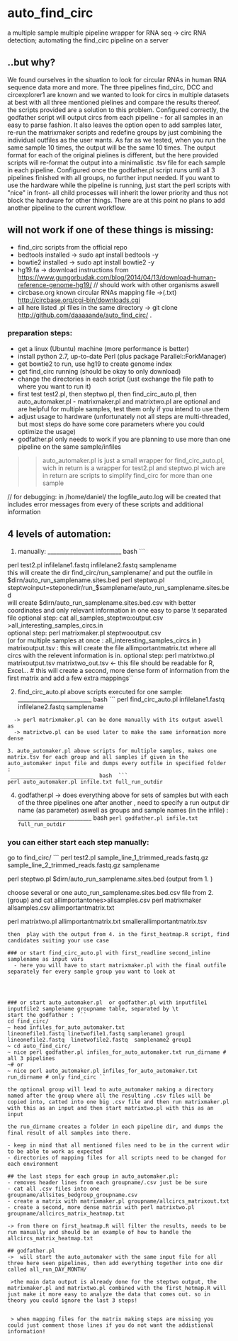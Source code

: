 # auto_find_circ
a multiple sample multiple pipeline wrapper for RNA seq -> circ RNA detection;  automating the find_circ pipeline on a server

## ..but why?
We found ourselves in the situation to look for circular RNAs in human RNA sequence data more and more. The three pipelines find_circ, DCC and circexplorer1 are known and we wanted to look for circs in multiple datasets at best with all three mentioned pielines and compare the results thereof. the scripts provided are a solution to this problem. Configured correctly, the godfather script will output circs from each pipeline - for all samples in an easy to parse fashion.
It also leaves the option open to add samples later, re-run the matrixmaker scripts and redefine groups by just combining the individual outfiles as the user wants. As far as we tested, when you run the same sample 10 times, the output will be the same 10 times. The output format for each of the original pielines is different, but the here provided scripts will re-format the output into a minimalistic .tsv file for each sample in each pipeline. Configured once the godfather.pl script runs until all 3 pipelines finished with all groups, no further input needed. If you want to use the hardware while the pipeline is running, just start the perl scripts with "nice" in front- all child processes will inherit the lower priority and thus not block the hardware for other things. There are at this point no plans to add another pipeline to the current workflow.


## will not work if one of these things is missing:
- find_circ scripts from the official repo                
- bedtools installed                                      -> sudo apt install bedtools -y
- bowtie2 installed                                       -> sudo apt install bowtie2 -y
- hg19.fa                                                 -> download instructions from https://www.gungorbudak.com/blog/2014/04/13/download-human-reference-genome-hg19/ // should work with other organisms aswell
- circbase.org known circular RNAs mapping file           ->(.txt) http://circbase.org/cgi-bin/downloads.cgi
- all here listed .pl files in the same directory         -> git clone http://github.com/daaaaande/auto_find_circ/ .

### preparation steps:
- get a linux (Ubuntu) machine (more performance is better)
- install python 2.7, up-to-date Perl (plus package Parallel::ForkManager)
- get bowtie2 to run, use hg19 to create genome index
- get find_circ running (should be okay to only download)
- change the directories in each script (just exchange the file path to where you want to run it)
- first test test2.pl, then steptwo.pl, then find_circ_auto.pl, then auto_automaker.pl - matrixmaker.pl and matrixtwo.pl are optional and are helpful for multiple samples, test them only if you intend to use them
- adjust usage to hardware (unfortunately not all steps are multi-threaded, but most steps do have some core parameters where you could optimize the usage)  
- godfather.pl only needs to work if you are planning to use more than one pipeline on the same sample/infiles


>> auto_automaker.pl is just a small wrapper for find_circ_auto.pl, wich in return is a wrapper for test2.pl and steptwo.pl wich are in return are scripts to simplify find_circ for more than one sample

 // for debugging: in /home/daniel/ the logfile_auto.log will be created that includes error messages from every of these scripts and additional information

## 4 levels of automation:
  1. manually:
  __________________________  bash ```

  perl test2.pl infilelane1.fastq infilelane2.fastq samplename   
   this will create the dir find_circ/run_samplename/ and put the outfile in $dirn/auto_run_samplename.sites.bed  
  perl steptwo.pl steptwoinput=steponedir/run_$samplename/auto_run_samplename.sites.bed  
   will create $dirn/auto_run_samplename.sites.bed.csv with better coordinates and only relevant information in one easy to parse \t separated file
   optional  step:
  cat all_samples_steptwo:output.csv >all_interesting_samples_circs.in  
   optional  step:
  perl matrixmaker.pl steptwooutput.csv   
   (or for multiple samples at once : all_interesting_samples_circs.in ) matrixoutput.tsv : this will create the file allimportantmatrix.txt where all circs with the relevent information is in.
   optional  step:
  perl matrixtwo.pl matrixoutput.tsv matrixtwo_out.tsv <- this file should be readable for R, Excel... # this will create a second, more dense form of information from the first matrix and add a few extra mappings``

  2. find_circ_auto.pl above scripts executed for one sample:
 __________________________  bash ```
perl find_circ_auto.pl infilelane1.fastq infilelane2.fastq samplename
  ```
    -> perl matrixmaker.pl can be done manually with its output aswell as
    -> matrixtwo.pl can be used later to make the same information more dense

  3. auto_automaker.pl above scripts for multiple samples, makes one matrix.tsv for each group and all samples if given in the auto_automaker input file and dumps every outfile in specified folder :
   __________________________  bash  ```
perl auto_automaker.pl infile.txt full_run_outdir
```

  4. godfather.pl -> does everything above for sets of samples but with each of the three pipelines one after another , need to specify a run output dir name (as parameter) aswell as groups and sample names (in the infile) :
   __________________________  bash ``` perl godfather.pl infile.txt full_run_outdir ```


### you can either start each step manually:
go to find_circ/ ```
perl test2.pl sample_line_1_trimmed_reads.fastq.gz sample_line_2_trimmed_reads.fastq.gz samplename

perl steptwo.pl $dirn/auto_run_samplename.sites.bed (output from 1. )

choose several or one auto_run_samplename.sites.bed.csv file from 2. (group) and cat allimportantones>allsamples.csv
perl matrixmaker allsamples.csv allimportantmatrix.txt

perl matrixtwo.pl allimportantmatrix.txt smallerallimportantmatrix.tsv
```
then  play with the output from 4. in the first_heatmap.R script, find candidates suiting your use case  

### or start find_circ_auto.pl with first_readline second_inline samplename as input vars
  - here you will have to start matrixmaker.pl with the final outfile separately for every sample group you want to look at




### or start auto_automaker.pl  or godfather.pl with inputfile1 inputfile2 samplename groupname table, separated by \t
start the godfather : ```
cd find_circ/
~ head infiles_for_auto_automaker.txt   
lineonefile1.fastq linetwofile1.fastq samplename1 group1   
lineonefile2.fastq  linetwofile2.fastq  samplename2 group1
~ cd auto_find_circ/
~ nice perl godfather.pl infiles_for_auto_automaker.txt run_dirname # all 3 pipelines
~# or
~ nice perl auto_automaker.pl infiles_for_auto_automaker.txt run_dirname # only find_circ ``         

the optional group will lead to auto_automaker making a directory named after the group where all the resulting .csv files will be copied into, catted into one big .csv file and then run matrixmaker.pl with this as an input and then start matrixtwo.pl with this as an input

the run_dirname creates a folder in each pipeline dir, and dumps the final result of all samples into there.

- keep in mind that all mentioned files need to be in the current wdir to be able to work as expected
- directories of mapping files for all scripts need to be changed for each environment

## the last steps for each group in auto_automaker.pl:
- removes header lines from each groupname/.csv just be be sure
- cat all .csv files into one groupname/allsites_bedgroup_groupname.csv
- create a matrix with matrixmaker.pl groupname/allcircs_matrixout.txt
- create a second, more dense matrix with perl matrixtwo.pl groupname/allcircs_matrix_heatmap.txt

-> from there on first_heatmap.R will filter the results, needs to be run manually and should be an example of how to handle the  allcircs_matrix_heatmap.txt

## godfather.pl
->  will start the auto_automaker with the same input file for all three here seen pipelines, then add everything together into one dir called all_run_DAY_MONTH/

 >the main data output is already done for the steptwo output, the matrixmaker.pl and matrixtwo.pl combined with the first_hetmap.R will just make it more easy to analyze the data that comes out. so in theory you could ignore the last 3 steps!


 > when mapping files for the matrix making steps are missing you could just comment those lines if you do not want the addistional information!
